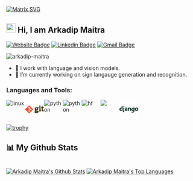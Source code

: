 [![Matrix SVG](https://raw.githubusercontent.com/rodrigograca31/rodrigograca31/master/matrix.svg)](https://www.youtube.com/watch?v=QD6cy4PBQPI) 

##  <img src="https://raw.githubusercontent.com/TheDudeThatCode/TheDudeThatCode/master/Assets/Hi.gif" width=25 height=25> Hi, I am Arkadip Maitra
[![Website Badge](https://img.shields.io/badge/website-000000?style=for-the-badge&logo=About.me&logoColor=white)](https://arkadip-maitra.github.io/)
[![Linkedin Badge](https://img.shields.io/badge/-arkadipmaitra-blue?style=flat-square&logo=Linkedin&logoColor=white&link=https://https://www.linkedin.com/in/arkadip-maitra)](https://in.linkedin.com/in/arkadip-maitra)
[![Gmail Badge](https://img.shields.io/badge/-arkadipmaitra@gmail.com-c14438?style=flat-square&logo=Gmail&logoColor=white&link=mailto:arkadipmaitra@gmail.com)](mailto:arkadipmaitra@gmail.com) 
<p>
<img src="https://komarev.com/ghpvc/?username=arkadip-maitra" alt="arkadip-maitra" />
</p>

- 🔭 I work with language and vision models.
- 🌱 I’m currently working on sign langauge generation and recognition.

### Languages and Tools: 
<img align="left" alt="linux" width="50px" src="https://www.vectorlogo.zone/logos/linux/linux-icon.svg" />
<img align="left" alt="Git" width="50px" src="https://raw.githubusercontent.com/github/explore/80688e429a7d4ef2fca1e82350fe8e3517d3494d/topics/git/git.png" />
<img align="left" alt="python" width="50px" src="https://www.vectorlogo.zone/logos/python/python-icon.svg" />
<img align="left" alt="python" width="50px" src="https://www.vectorlogo.zone/logos/pytorch/pytorch-icon.svg" />
<img align="left" alt="hf" width="50px" src="https://huggingface.co/front/assets/huggingface_logo-noborder.svg" />
<img align="left" alt"fastapi" width="50px" src="https://cdn.worldvectorlogo.com/logos/fastapi.svg" />
<img align="left" alt="django" width="50px" src="https://raw.githubusercontent.com/github/explore/80688e429a7d4ef2fca1e82350fe8e3517d3494d/topics/django/django.png" />


<br>
<br>
<br>

[![trophy](https://github-profile-trophy.vercel.app/?username=arkadip-maitra&column=7&theme=nord)](https://github.com/arkadip-maitra)


## 📊 My Github Stats

  <br/>
    <a href="https://github.com/arkadip-maitra/github-readme-stats"><img alt="Arkadip Maitra's Github Stats" src="https://github-readme-stats.vercel.app/api?username=arkadip-maitra&show_icons=true&count_private=true&theme=react&hide_border=true&bg_color=0D1117" /></a>   <a href="https://github.com/arkadip-maitra/github-readme-stats"><img alt="Arkadip Maitra's Top Languages" src="https://github-readme-stats.vercel.app/api/top-langs/?username=arkadip-maitra&langs_count=8&count_private=true&layout=compact&theme=react&hide_border=true&bg_color=0D1117" /></a>
  <br/>

